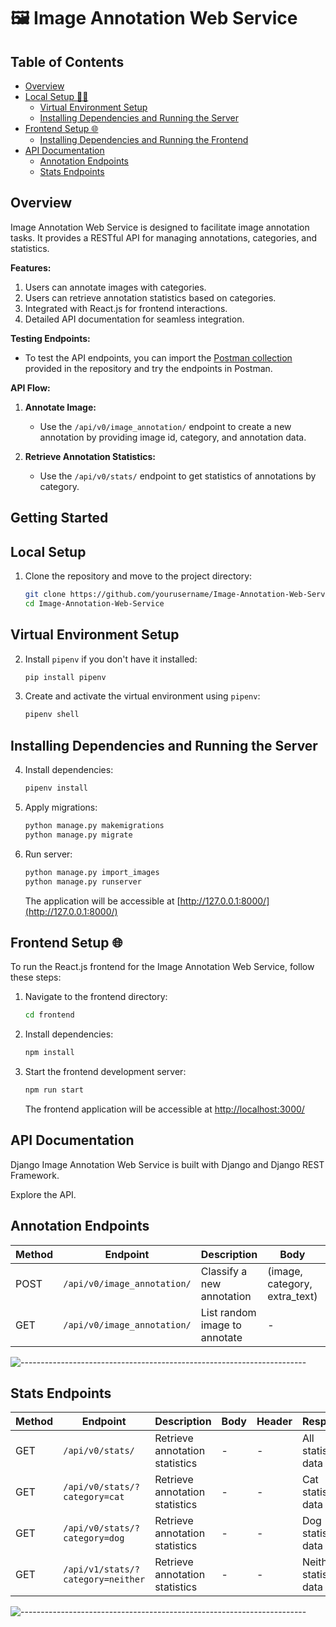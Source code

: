 # 🖼️ Image Annotation Web Service

## Table of Contents

- [Overview](#overview)
- [Local Setup 👨‍💻](#local-setup)
  - [Virtual Environment Setup](#virtual-environment-setup)
  - [Installing Dependencies and Running the Server](#installing-dependencies-and-running-the-server)
- [Frontend Setup 🌐](#frontend-setup)
  - [Installing Dependencies and Running the Frontend](#installing-dependencies-and-running-the-frontend)
- [API Documentation](#api-documentation)
  - [Annotation Endpoints](#annotation-endpoints)
  - [Stats Endpoints](#stats-endpoints)

## Overview

Image Annotation Web Service is designed to facilitate image annotation tasks. It provides a RESTful API for managing annotations, categories, and statistics.

**Features:**
1. Users can annotate images with categories.
2. Users can retrieve annotation statistics based on categories.
4. Integrated with React.js for frontend interactions.
5. Detailed API documentation for seamless integration.

**Testing Endpoints:**
- To test the API endpoints, you can import the [Postman collection](Image_Annotation_Web_Service.postman_collection.json) provided in the repository and try the endpoints in Postman.

**API Flow:**
1. **Annotate Image:**
   - Use the `/api/v0/image_annotation/` endpoint to create a new annotation by providing image id, category, and annotation data.

2. **Retrieve Annotation Statistics:**
   - Use the `/api/v0/stats/` endpoint to get statistics of annotations by category.

## Getting Started

## Local Setup

1. Clone the repository and move to the project directory:

    ```bash
    git clone https://github.com/yourusername/Image-Annotation-Web-Service.git
    cd Image-Annotation-Web-Service
    ```

## Virtual Environment Setup

2. Install `pipenv` if you don't have it installed:

    ```bash
    pip install pipenv
    ```

3. Create and activate the virtual environment using `pipenv`:

    ```bash
    pipenv shell
    ```

## Installing Dependencies and Running the Server

4. Install dependencies:

    ```bash
    pipenv install
    ```

5. Apply migrations:

    ```bash
    python manage.py makemigrations
    python manage.py migrate
    ```

6. Run server:

    ```bash
    python manage.py import_images
    python manage.py runserver
    ```

    The application will be accessible at [http://127.0.0.1:8000/](http://127.0.0.1:8000/)

## Frontend Setup 🌐

To run the React.js frontend for the Image Annotation Web Service, follow these steps:

1. Navigate to the frontend directory:

    ```bash
    cd frontend
    ```

2. Install dependencies:

    ```bash
    npm install
    ```

3. Start the frontend development server:

    ```bash
    npm run start
    ```

    The frontend application will be accessible at [http://localhost:3000/](http://localhost:3000/)

## API Documentation

Django Image Annotation Web Service is built with Django and Django REST Framework.

Explore the API.

## Annotation Endpoints

| Method | Endpoint                  | Description                  | Body                                   | Header              | Response          |
|--------|---------------------------|------------------------------|----------------------------------------|---------------------|-------------------|
| POST   | `/api/v0/image_annotation/`    | Classify a new annotation      | (image, category, extra_text) | - | New annotation    |
| GET    | `/api/v0/image_annotation/`    | List random image to annotate         | -                                      | - | Random image to annotate |

![-----------------------------------------------------------------------](https://raw.githubusercontent.com/andreasbm/readme/master/assets/lines/rainbow.png)

## Stats Endpoints

| Method | Endpoint            | Description                            | Body | Header              | Response          |
|--------|---------------------|----------------------------------------|------|---------------------|-------------------|
| GET    | `/api/v0/stats/`    | Retrieve annotation statistics         | -    | - | All statistics data   |
| GET    | `/api/v0/stats/?category=cat`    | Retrieve annotation statistics         | -    | - | Cat statistics data   |
| GET    | `/api/v0/stats/?category=dog`    | Retrieve annotation statistics         | -    | - | Dog statistics data   |
| GET    | `/api/v1/stats/?category=neither`    | Retrieve annotation statistics         | -    | - | Neither statistics data   |


![-----------------------------------------------------------------------](https://raw.githubusercontent.com/andreasbm/readme/master/assets/lines/rainbow.png)
